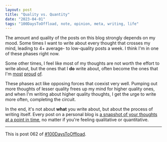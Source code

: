 ```yaml
---
layout: post
title: "Quality vs. Quantity"
date: "2023-04-01"
tags: "100DaysToOffload, note, opinion, meta, writing, life"
---
```


The amount and quality of the posts on this blog strongly depends on my mood. Some times I want to write about every thought that crosses my mind, leading to 4+ average- to low-quality posts a week. I think I'm in one of these phases right now.

Some other times, I feel like most of my thoughts are not worth the effort to write about, but the ones that I **do** write about, often become the ones that I'm [most](/posts/2021-04-07-pgp-guide) [proud](/posts/2021-10-04-server-side-caching-with-apollo-graphql) [of](/posts/2021-01-18-reasons-the-fediverse-is-better).

These phases act like opposing forces that coexist very well. Pumping out more thoughts of lesser quality frees up my mind for higher quality ones, and when I'm writing about higher quality thoughts, I get the urge to write more often, completing the circuit.

In the end, it's not about **what** you write about, but about the process of writing itself. Every post on a personal blog is [a snapshot of your thoughts at a point in time](https://kevquirk.com/thoughts-on-editing-posts/), no matter if you're feeling qualitative or quantitative.

---

This is post 062 of [#100DaysToOffload](https://100daystooffload.com/).
